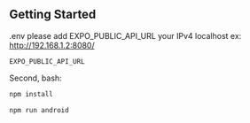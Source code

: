 ## Getting Started

.env
please add EXPO_PUBLIC_API_URL your IPv4 localhost ex: http://192.168.1.2:8080/
```
EXPO_PUBLIC_API_URL

```

Second, bash:


```bash
npm install

npm run android 

```